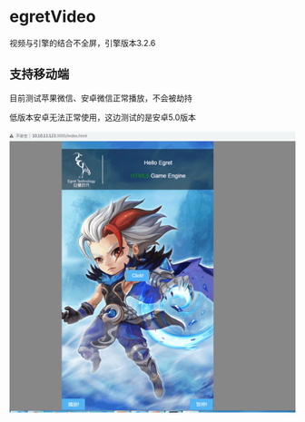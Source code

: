 # egretVideo
视频与引擎的结合不全屏，引擎版本3.2.6 

## 支持移动端
目前测试苹果微信、安卓微信正常播放，不会被劫持

低版本安卓无法正常使用，这边测试的是安卓5.0版本

![ex](ex1.gif)